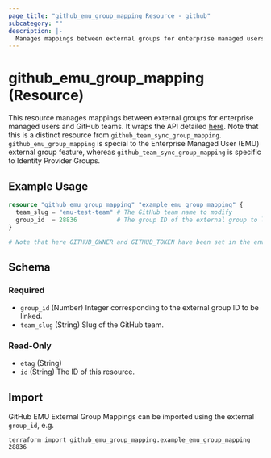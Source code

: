 ```yaml
---
page_title: "github_emu_group_mapping Resource - github"
subcategory: ""
description: |-
  Manages mappings between external groups for enterprise managed users.
---
```


# github_emu_group_mapping (Resource)

This resource manages mappings between external groups for enterprise managed users and GitHub teams. It wraps the API detailed [here](https://docs.github.com/en/rest/reference/teams#external-groups). Note that this is a distinct resource from `github_team_sync_group_mapping`. `github_emu_group_mapping` is special to the Enterprise Managed User (EMU) external group feature, whereas `github_team_sync_group_mapping` is specific to Identity Provider Groups.

## Example Usage

```terraform
resource "github_emu_group_mapping" "example_emu_group_mapping" {
  team_slug = "emu-test-team" # The GitHub team name to modify
  group_id  = 28836           # The group ID of the external group to link
}

# Note that here GITHUB_OWNER and GITHUB_TOKEN have been set in the environment.
```

<!-- schema generated by tfplugindocs -->
## Schema

### Required

- `group_id` (Number) Integer corresponding to the external group ID to be linked.
- `team_slug` (String) Slug of the GitHub team.

### Read-Only

- `etag` (String)
- `id` (String) The ID of this resource.

## Import

GitHub EMU External Group Mappings can be imported using the external `group_id`, e.g.

```shell
terraform import github_emu_group_mapping.example_emu_group_mapping 28836
```
